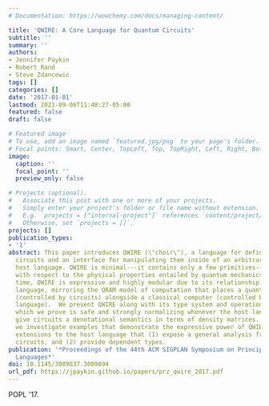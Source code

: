 ```yaml
---
# Documentation: https://wowchemy.com/docs/managing-content/

title: 'QWIRE: A Core Language for Quantum Circuits'
subtitle: ''
summary: ''
authors:
- Jennifer Paykin
- Robert Rand
- Steve Zdancewic
tags: []
categories: []
date: '2017-01-01'
lastmod: 2021-09-06T11:48:27-05:00
featured: false
draft: false

# Featured image
# To use, add an image named `featured.jpg/png` to your page's folder.
# Focal points: Smart, Center, TopLeft, Top, TopRight, Left, Right, BottomLeft, Bottom, BottomRight.
image:
  caption: ''
  focal_point: ''
  preview_only: false

# Projects (optional).
#   Associate this post with one or more of your projects.
#   Simply enter your project's folder or file name without extension.
#   E.g. `projects = ["internal-project"]` references `content/project/deep-learning/index.md`.
#   Otherwise, set `projects = []`.
projects: []
publication_types:
- '1'
abstract: This paper introduces QWIRE (\"choir\"), a language for defining quantum
  circuits and an interface for manipulating them inside of an arbitrary classical
  host language. QWIRE is minimal---it contains only a few primitives---and sound
  with respect to the physical properties entailed by quantum mechanics. At the same
  time, QWIRE is expressive and highly modular due to its relationship with the host
  language, mirroring the QRAM model of computation that places a quantum computer
  (controlled by circuits) alongside a classical computer (controlled by the host
  language).  We present QWIRE along with its type system and operational semantics,
  which we prove is safe and strongly normalizing whenever the host language is. We
  give circuits a denotational semantics in terms of density matrices. Throughout,
  we investigate examples that demonstrate the expressive power of QWIRE, including
  extensions to the host language that (1) expose a general analysis framework for
  circuits, and (2) provide dependent types.
publication: '*Proceedings of the 44th ACM SIGPLAN Symposium on Principles of Programming
  Languages*'
doi: 10.1145/3009837.3009894
url_pdf: https://jpaykin.github.io/papers/prz_qwire_2017.pdf
---
```

POPL '17. 